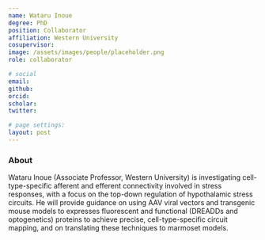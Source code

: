 ```yaml
---
name: Wataru Inoue
degree: PhD
position: Collaborator
affiliation: Western University
cosupervisor:
image: /assets/images/people/placeholder.png
role: collaborator

# social
email: 
github: 
orcid: 
scholar: 
twitter: 

# page settings:
layout: post
---
```


### About

Wataru Inoue (Associate Professor, Western University) is investigating cell-type-specific afferent and efferent connectivity involved in stress responses, with a focus on the top-down regulation of hypothalamic stress circuits. He will provide guidance on using AAV viral vectors and transgenic mouse models to expresses fluorescent and functional (DREADDs and optogenetics) proteins to achieve precise, cell-type-specific circuit mapping, and on translating these techniques to marmoset models.